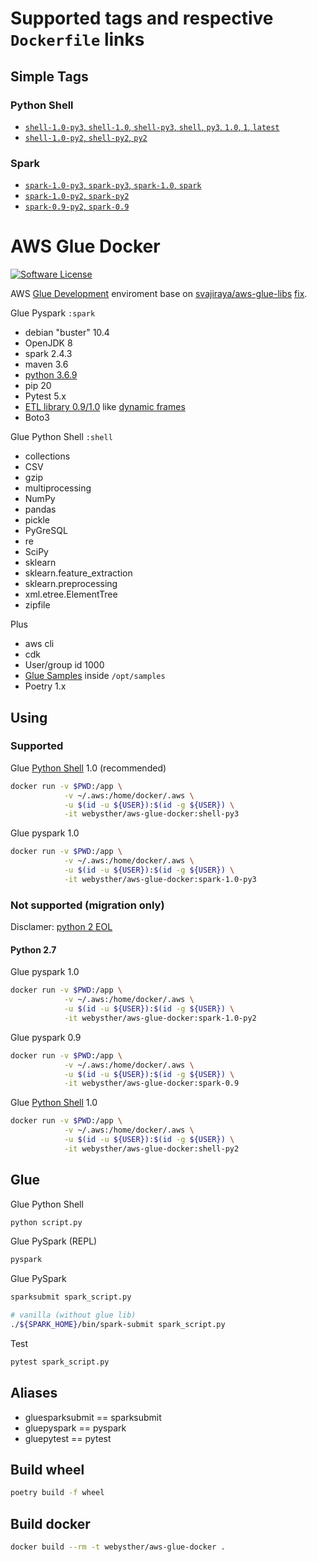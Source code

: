 # Supported tags and respective `Dockerfile` links

## Simple Tags

### Python Shell

-	[`shell-1.0-py3`, `shell-1.0`, `shell-py3`, `shell`, `py3`, `1.0`, `1`, `latest`](https://github.com/webysther/aws-glue-docker/blob/master/src/shell/py3/Dockerfile)
-	[`shell-1.0-py2`, `shell-py2`, `py2`](https://github.com/webysther/aws-glue-docker/blob/master/src/shell/py2/Dockerfile)

### Spark

-	[`spark-1.0-py3`, `spark-py3`, `spark-1.0`, `spark`](https://github.com/webysther/aws-glue-docker/blob/master/src/spark/1.0/py3/Dockerfile)
-	[`spark-1.0-py2`, `spark-py2`](https://github.com/webysther/aws-glue-docker/blob/master/src/spark/1.0/py2/Dockerfile)
-	[`spark-0.9-py2`, `spark-0.9`](https://github.com/webysther/aws-glue-docker/blob/master/src/spark/0.9/Dockerfile)

# AWS Glue Docker

[![Software License](https://goo.gl/FU2Kw1)](LICENSE)

AWS [Glue Development](https://aws.amazon.com/pt/about-aws/whats-new/2019/08/aws-glue-releases-binaries-of-glue-etl-libraries-for-glue-jobs/) 
enviroment base on [svajiraya/aws-glue-libs](https://github.com/svajiraya/aws-glue-libs) [fix](https://github.com/awslabs/aws-glue-libs/issues/25#issuecomment-628064396).

Glue Pyspark `:spark`

- debian "buster" 10.4
- OpenJDK 8
- spark 2.4.3
- maven 3.6
- [python 3.6.9](https://docs.aws.amazon.com/glue/latest/dg/release-notes.html)
- pip 20
- Pytest 5.x
- [ETL library 0.9/1.0](https://docs.aws.amazon.com/glue/latest/dg/aws-glue-programming-python.html) like [dynamic frames](https://youtu.be/PHYWI4Y9mzs?t=1226)
- Boto3

Glue Python Shell `:shell`

- collections
- CSV
- gzip
- multiprocessing
- NumPy
- pandas
- pickle
- PyGreSQL
- re
- SciPy
- sklearn
- sklearn.feature_extraction
- sklearn.preprocessing
- xml.etree.ElementTree
- zipfile

Plus

- aws cli
- cdk
- User/group id 1000
- [Glue Samples](https://github.com/aws-samples/aws-glue-samples) inside `/opt/samples`
- Poetry 1.x

## Using

### Supported

Glue [Python Shell](https://docs.aws.amazon.com/glue/latest/dg/add-job-python.html#python-shell-supported-library) 1.0 (recommended)

```bash
docker run -v $PWD:/app \
            -v ~/.aws:/home/docker/.aws \
            -u $(id -u ${USER}):$(id -g ${USER}) \
            -it webysther/aws-glue-docker:shell-py3
```

Glue pyspark 1.0

```bash
docker run -v $PWD:/app \
            -v ~/.aws:/home/docker/.aws \
            -u $(id -u ${USER}):$(id -g ${USER}) \
            -it webysther/aws-glue-docker:spark-1.0-py3
```

### Not supported (migration only)

Disclamer: [python 2 EOL](https://www.python.org/dev/peps/pep-0373/)

#### Python 2.7

Glue pyspark 1.0

```bash
docker run -v $PWD:/app \
            -v ~/.aws:/home/docker/.aws \
            -u $(id -u ${USER}):$(id -g ${USER}) \
            -it webysther/aws-glue-docker:spark-1.0-py2
```

Glue pyspark 0.9

```bash
docker run -v $PWD:/app \
            -v ~/.aws:/home/docker/.aws \
            -u $(id -u ${USER}):$(id -g ${USER}) \
            -it webysther/aws-glue-docker:spark-0.9
```

Glue [Python Shell](https://docs.aws.amazon.com/glue/latest/dg/add-job-python.html#python-shell-supported-library) 1.0

```bash
docker run -v $PWD:/app \
            -v ~/.aws:/home/docker/.aws \
            -u $(id -u ${USER}):$(id -g ${USER}) \
            -it webysther/aws-glue-docker:shell-py2
```

## Glue

Glue Python Shell

```bash
python script.py
```

Glue PySpark (REPL)

```bash
pyspark
```

Glue PySpark

```bash
sparksubmit spark_script.py

# vanilla (without glue lib)
./${SPARK_HOME}/bin/spark-submit spark_script.py
```

Test

```bash
pytest spark_script.py
```

## Aliases

- gluesparksubmit == sparksubmit
- gluepyspark == pyspark
- gluepytest == pytest

## Build wheel

```bash
poetry build -f wheel
```

## Build docker

```bash
docker build --rm -t webysther/aws-glue-docker .
```
